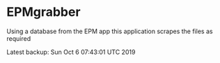 # EPMgrabber
Using a database from the EPM app this application scrapes the files as required


Latest backup: Sun Oct 6 07:43:01 UTC 2019
